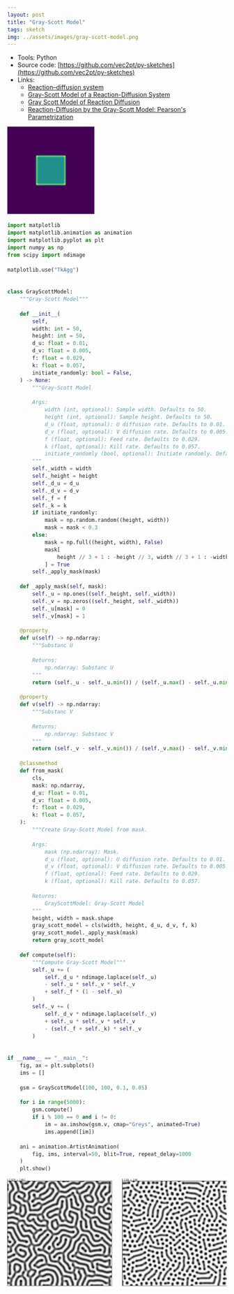 ```yaml
---
layout: post
title: "Gray-Scott Model"
tags: sketch
img: ../assets/images/gray-scott-model.png
---
```


- Tools: Python
- Source code: [https://github.com/vec2pt/py-sketches](https://github.com/vec2pt/py-sketches)
- Links:
    - [Reaction–diffusion system](https://en.wikipedia.org/wiki/Reaction%E2%80%93diffusion_system)
    - [Gray-Scott Model of a Reaction-Diffusion System](https://itp.uni-frankfurt.de/~gros/StudentProjects/Projects_2020/projekt_schulz_kaefer/)
    - [Gray Scott Model of Reaction Diffusion](https://groups.csail.mit.edu/mac/projects/amorphous/GrayScott/)
    - [Reaction-Diffusion by the Gray-Scott Model: Pearson's Parametrization](https://www.mrob.com/pub/comp/xmorphia/index.html)

![gray-scott-model2.gif](../assets/images/gray-scott-model2.gif)


```python
import matplotlib
import matplotlib.animation as animation
import matplotlib.pyplot as plt
import numpy as np
from scipy import ndimage

matplotlib.use("TkAgg")


class GrayScottModel:
    """Gray-Scott Model"""

    def __init__(
        self,
        width: int = 50,
        height: int = 50,
        d_u: float = 0.01,
        d_v: float = 0.005,
        f: float = 0.029,
        k: float = 0.057,
        initiate_randomly: bool = False,
    ) -> None:
        """Gray-Scott Model

        Args:
            width (int, optional): Sample width. Defaults to 50.
            height (int, optional): Sample height. Defaults to 50.
            d_u (float, optional): U diffusion rate. Defaults to 0.01.
            d_v (float, optional): V diffusion rate. Defaults to 0.005.
            f (float, optional): Feed rate. Defaults to 0.029.
            k (float, optional): Kill rate. Defaults to 0.057.
            initiate_randomly (bool, optional): Initiate randomly. Defaults to False.
        """
        self._width = width
        self._height = height
        self._d_u = d_u
        self._d_v = d_v
        self._f = f
        self._k = k
        if initiate_randomly:
            mask = np.random.random((height, width))
            mask = mask < 0.3
        else:
            mask = np.full((height, width), False)
            mask[
                height // 3 + 1 : -height // 3, width // 3 + 1 : -width // 3
            ] = True
        self._apply_mask(mask)

    def _apply_mask(self, mask):
        self._u = np.ones((self._height, self._width))
        self._v = np.zeros((self._height, self._width))
        self._u[mask] = 0
        self._v[mask] = 1

    @property
    def u(self) -> np.ndarray:
        """Substanc U

        Returns:
            np.ndarray: Substanc U
        """
        return (self._u - self._u.min()) / (self._u.max() - self._u.min())

    @property
    def v(self) -> np.ndarray:
        """Substanc V

        Returns:
            np.ndarray: Substanc V
        """
        return (self._v - self._v.min()) / (self._v.max() - self._v.min())

    @classmethod
    def from_mask(
        cls,
        mask: np.ndarray,
        d_u: float = 0.01,
        d_v: float = 0.005,
        f: float = 0.029,
        k: float = 0.057,
    ):
        """Create Gray-Scott Model from mask.

        Args:
            mask (np.ndarray): Mask.
            d_u (float, optional): U diffusion rate. Defaults to 0.01.
            d_v (float, optional): V diffusion rate. Defaults to 0.005.
            f (float, optional): Feed rate. Defaults to 0.029.
            k (float, optional): Kill rate. Defaults to 0.057.

        Returns:
            GrayScottModel: Gray-Scott Model
        """
        height, width = mask.shape
        gray_scott_model = cls(width, height, d_u, d_v, f, k)
        gray_scott_model._apply_mask(mask)
        return gray_scott_model

    def compute(self):
        """Compute Gray-Scott Model"""
        self._u += (
            self._d_u * ndimage.laplace(self._u)
            - self._u * self._v * self._v
            + self._f * (1 - self._u)
        )
        self._v += (
            self._d_v * ndimage.laplace(self._v)
            + self._u * self._v * self._v
            - (self._f + self._k) * self._v
        )


if __name__ == "__main__":
    fig, ax = plt.subplots()
    ims = []

    gsm = GrayScottModel(100, 100, 0.1, 0.05)

    for i in range(5000):
        gsm.compute()
        if i % 100 == 0 and i != 0:
            im = ax.imshow(gsm.v, cmap="Greys", animated=True)
            ims.append([im])

    ani = animation.ArtistAnimation(
        fig, ims, interval=50, blit=True, repeat_delay=1000
    )
    plt.show()
```

![gray-scott-model1.png](../assets/images/gray-scott-model1.png)
